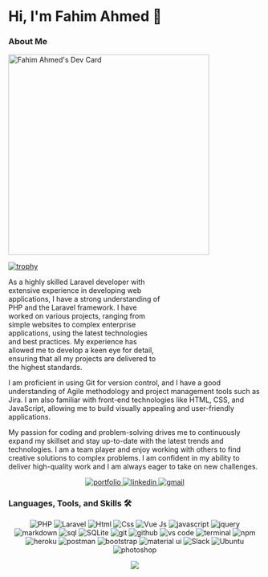 # Hi, I'm Fahim Ahmed 👋

### About Me
<div style="width:100%">
<a style="width:40%" href="https://app.daily.dev/geekfahim"><img src="https://api.daily.dev/devcards/33edef579a6749cb9823b9914496e8d1.png?r=efx" width="400" alt="Fahim Ahmed's Dev Card"/></a>
 
   [![trophy](https://github-profile-trophy.vercel.app/?username=geekfahim)](https://github.com/geekfahim/github-profile-trophy)
 <p style="width:60%"> 
As a highly skilled Laravel developer with extensive experience in developing web applications, I have a strong understanding of PHP and the Laravel framework. I have worked on various projects, ranging from simple websites to complex enterprise applications, using the latest technologies and best practices. My experience has allowed me to develop a keen eye for detail, ensuring that all my projects are delivered to the highest standards.

I am proficient in using Git for version control, and I have a good understanding of Agile methodology and project management tools such as Jira. I am also familiar with front-end technologies like HTML, CSS, and JavaScript, allowing me to build visually appealing and user-friendly applications.

My passion for coding and problem-solving drives me to continuously expand my skillset and stay up-to-date with the latest trends and technologies. I am a team player and enjoy working with others to find creative solutions to complex problems. I am confident in my ability to deliver high-quality work and I am always eager to take on new challenges.
 </p>
</div>
<div align="center">
<a href="https://geekfahim.com/">
<img src="https://img.shields.io/badge/check%20out%20my%20Portfolio-042549?style=for-the-badge&logo=moleculer&logoColor=white" alt="portfolio" />
</a>
<a href="https://www.linkedin.com/in/geekfahim">
<img src="https://img.shields.io/badge/visit%20my%20Linkedin-0A66C2?style=for-the-badge&logo=linkedin&logoColor=white" alt="linkedin" />
</a>
<a href="mailto:geekfahim@gmail.com">
<img src="https://img.shields.io/badge/email%20me-EA4335?style=for-the-badge&logo=gmail&logoColor=white" alt="gmail" />
</a>
</div>

### Languages, Tools, and Skills 🛠
<div align="center">
 <img src="https://img.shields.io/badge/PHP-777BB4?style=for-the-badge&logo=php&logoColor=white" alt="PHP" />
 <img src="https://img.shields.io/badge/Laravel-FF2D20?style=for-the-badge&logo=laravel&logoColor=white" alt="Laravel" />
 <img src="https://img.shields.io/badge/HTML-239120?style=for-the-badge&logo=html5&logoColor=white" alt="Html" />
 <img src="https://img.shields.io/badge/CSS-239120?&style=for-the-badge&logo=css3&logoColor=white" alt="Css" />
 <img src="https://img.shields.io/badge/Vue.js-35495E?style=for-the-badge&logo=vue.js&logoColor=4FC08D" alt="Vue Js" />
  
  
<img src="https://img.shields.io/badge/JavaScript-F7DF1E?style=for-the-badge&logo=javascript&logoColor=black" alt="javascript" />
<img src="https://img.shields.io/badge/jQuery-0769AD?style=for-the-badge&logo=jquery&logoColor=white" alt="jquery" />
<img src="https://img.shields.io/badge/Markdown-000000?style=for-the-badge&logo=markdown&logoColor=white" alt="markdown" />
<img src="https://img.shields.io/badge/SQL-407AFC?style=for-the-badge&logo=icloud&logoColor=white" alt="sql" />
<img src="https://img.shields.io/badge/sqlite-003B57?style=for-the-badge&logo=sqlite&logoColor=white" alt="SQLite" />
<img src="https://img.shields.io/badge/Git-F05032?style=for-the-badge&logo=git&logoColor=white" alt="git" />
<img src="https://img.shields.io/badge/GitHub-100000?style=for-the-badge&logo=github&logoColor=white" alt="github" />
<img src="https://img.shields.io/badge/vs%20code-007ACC?style=for-the-badge&logo=visual%20studio%20code&logoColor=white" alt="vs code" />
<img src="https://img.shields.io/badge/terminal%20commands-black?style=for-the-badge&logo=windows%20terminal&logoColor=white" alt="terminal" />
<img src="https://img.shields.io/badge/npm-CB3837?style=for-the-badge&logo=npm&logoColor=white" alt="npm" />
<img src="https://img.shields.io/badge/Heroku-430098?style=for-the-badge&logo=heroku&logoColor=white" alt="heroku" />
<img src="https://img.shields.io/badge/postman-FF6C37?style=for-the-badge&logo=postman&logoColor=white" alt="postman" />
<img src="https://img.shields.io/badge/bootstrap-7952B3?style=for-the-badge&logo=bootstrap&logoColor=white" alt="bootstrap" />
<img src="https://img.shields.io/badge/material--ui-0081CB?style=for-the-badge&logo=material-ui&logoColor=white" alt="material ui" />
<img src="https://img.shields.io/badge/Slack-4A154B?style=for-the-badge&logo=slack&logoColor=white" alt="Slack" />
<img src="https://img.shields.io/badge/Ubuntu-E95420?style=for-the-badge&logo=ubuntu&logoColor=white" alt="Ubuntu" />
  
<img src="https://img.shields.io/badge/adobe%20photoshop-31A8FF?style=for-the-badge&logo=adobe%20photoshop&logoColor=white" alt="photoshop" />
</div>

<!--
**geekfahim/geekfahim** is a ✨ _special_ ✨ repository because its `README.md` (this file) appears on your GitHub profile.

Here are some ideas to get you started:

- 🔭 I’m currently working on ...
- 🌱 I’m currently learning ...
- 👯 I’m looking to collaborate on ...
- 🤔 I’m looking for help with ...
- 💬 Ask me about ...
- 📫 How to reach me: ...
- 😄 Pronouns: ...
- ⚡ Fun fact: ...
-->

<div align='center'>

![](https://komarev.com/ghpvc/?username=geekfahim&label=Profile+Views)

</div>
